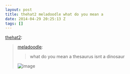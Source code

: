 ```yaml
---
layout: post
title: thehat2 meladoodle what do you mean a
date: 2014-04-29 20:25:13 Z
tags: []
---
```

[thehat2](http://thehat2.tumblr.com/post/83710187180/meladoodle-what-do-you-mean-a-thesaurus-isnt-a):

> [meladoodle](http://meladoodle.com/post/56864839673/what-do-you-mean-a-thesaurus-isnt-a-dinosaur):
> 
> > what do you mean a thesaurus isnt a dinosaur
> 
> ![image](https://66.media.tumblr.com/23e56c67c9df1b3d4a12af70247bb2ec/tumblr_inline_pk180uA4Sn1snpcgy_540.png)
